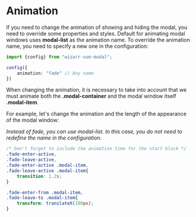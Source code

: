 # Animation
If you need to change the animation of showing and hiding the modal, you need
to override some properties and styles. Default for animating modal windows uses
**modal-list** as the animation name. To override the animation name, you need
to specify a new one in the configuration:
```ts
import {config} from "wizarr-vue-modal";

config({
    animation: "fade" // Any name
})
```
When changing the animation, it is necessary to take into account that we must
animate both the **.modal-container** and the modal window itself **.modal-item**.

For example, let's change the animation and the length of the appearance of 
the modal window:

*Instead of fade, you can use modal-list. In this case, you do not need to
redefine the name in the configuration.*

```css
/* Don't forget to include the animation time for the start block */
.fade-enter-active, 
.fade-leave-active,
.fade-enter-active .modal-item,
.fade-leave-active .modal-item{
    transition: 1.2s;
}

.fade-enter-from .modal-item,
.fade-leave-to .modal-item{
    transform: translateX(100px);
}
```


